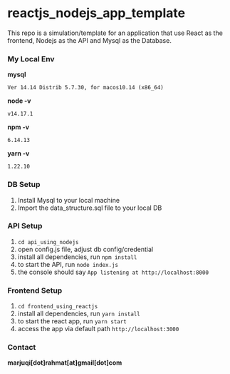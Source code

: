 # reactjs_nodejs_app_template

 This repo is a simulation/template for an application that use React as the frontend, Nodejs as the API and Mysql as the Database.


### My Local Env

  **mysql**
    
    Ver 14.14 Distrib 5.7.30, for macos10.14 (x86_64)

  **node -v**
    
    v14.17.1

  **npm -v**
    
    6.14.13

  **yarn -v**
    
    1.22.10

### DB Setup

  1. Install Mysql to your local machine
  2. Import the data_structure.sql file to your local DB

### API Setup

  1. `cd api_using_nodejs`
  2. open config.js file, adjust db config/credential
  3. install all dependencies, run `npm install`
  4. to start the API, run `node index.js`
  5. the console should say `App listening at http://localhost:8000`

### Frontend Setup

  1. `cd frontend_using_reactjs`
  2. install all dependencies, run `yarn install`
  3. to start the react app, run `yarn start`
  4. access the app via default path `http://localhost:3000`

### Contact

  **marjuqi[dot]rahmat[at]gmail[dot]com**


